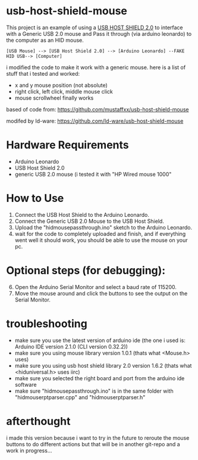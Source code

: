 # usb-host-shield-mouse
This project is an example of using a [USB HOST SHIELD 2.0](https://github.com/felis/USB_Host_Shield_2.0) to interface with a Generic USB 2.0 mouse and Pass it through (via arduino leonardo) to the computer as an HID mouse.
```
[USB Mouse] --> [USB Host Shield 2.0] --> [Arduino Leonardo] --FAKE HID USB--> [Computer]
```
i modified the code to make it work with a generic mouse.
here is a list of stuff that i tested and worked:
- x and y mouse position (not absolute)
- right click, left click, middle mouse click
- mouse scrollwheel finally works


based of code from: https://github.com/mustaffxx/usb-host-shield-mouse

modifed by Id-ware: https://github.com/Id-ware/usb-host-shield-mouse


# Hardware Requirements
- Arduino Leonardo
- USB Host Shield 2.0
- generic USB 2.0 mouse (i tested it with "HP Wired mouse 1000"

# How to Use
1.  Connect the USB Host Shield to the Arduino Leonardo.
2.  Connect the Generic USB 2.0 Mouse to the USB Host Shield.
3.  Upload the "hidmousepassthrough.ino" sketch to the Arduino Leonardo.
4. wait for the code to completely uploaded and finish, and if everything went well it should work, you should be able to use the mouse on your pc.

# Optional steps (for debugging):
6.  Open the Arduino Serial Monitor and select a baud rate of 115200.
7.  Move the mouse around and click the buttons to see the output on the Serial Monitor.

# troubleshooting
- make sure you use the latest version of arduino ide (the one i used is: Arduino IDE version 2.1.0 (CLI version 0.32.2))
- make sure you using mouse library version 1.0.1 (thats what <Mouse.h> uses)
- make sure you using usb host shield library 2.0 version 1.6.2 (thats what <hiduniversal.h> uses iirc)
- make sure you selected the right board and port from the arduino ide software
- make sure "hidmousepassthrough.ino" is in the same folder with "hidmouserptparser.cpp" and "hidmouserptparser.h"

# afterthought
i made this version because i want to try in the future to reroute the mouse buttons to do different actions
but that will be in another git-repo and a work in progress...
